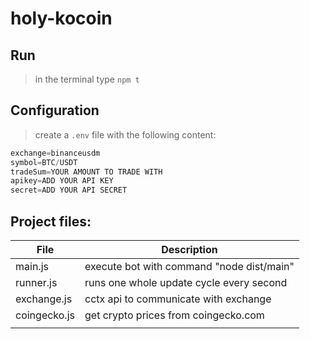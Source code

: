 # holy-kocoin
 
 ## Run
 > in the terminal type `npm t`
 
 ## Configuration
> create a `.env` file with the following content:

``` js
exchange=binanceusdm
symbol=BTC/USDT
tradeSum=YOUR AMOUNT TO TRADE WITH
apikey=ADD YOUR API KEY
secret=ADD YOUR API SECRET
```
 ## Project files:

| File         | Description |
| ------------ | ----------- |
| main.js      | execute bot with command "node dist/main" |
| runner.js    | runs one whole update cycle every second |
| exchange.js  | cctx api to communicate with exchange |
| coingecko.js | get crypto prices from coingecko.com |
|  |   |


